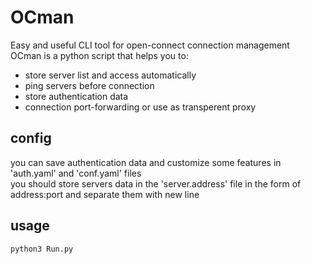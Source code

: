 # OCman
Easy and useful CLI tool for open-connect connection management<br>
OCman is a python script that helps you to: 
<ul>
<li>store server list and access automatically
<li>ping servers before connection</li>
<li>store authentication data</li>
<li>connection port-forwarding or use as transperent proxy</li>
</ul>

## config
you can save authentication data and customize some features in 'auth.yaml' and 'conf.yaml' files <br>
you should store servers data in the 'server.address' file in the form of address:port and separate them with new line

## usage
```bash
python3 Run.py
```
